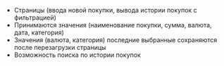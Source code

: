 * Страницы (ввода новой покупки, вывода истории покупок с фильтрацией)
* Принимаются значения (наименование покупки, сумма, валюта, дата, категория)
* Значения (валюта, категория) последние выбранные сохраняются после перезагрузки страницы
* Возможность поиска по истории покупок
